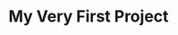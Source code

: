 ---
layout: article
title: My Very First Project
excerpt: Doing a simple test...
tags: games unity
cover: /assets/images/projects/low-poly-beach.jpg
article_header:
  type: overlay
  theme: dark
  background_color: '#203028'
  background_image:
    gradient: 'linear-gradient(135deg, rgba(34, 139, 87, .4), rgba(139, 34, 139, .4))'
    src: /assets/images/projects/low-poly-beach.jpg
---